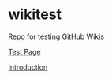 # wikitest
Repo for testing GitHub Wikis

[Test Page](test-page.md)

[Introduction](introduction/introduction-image.png)

